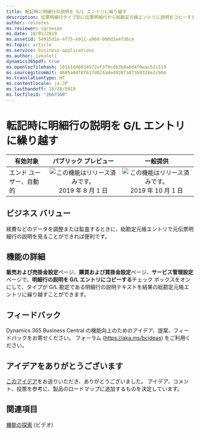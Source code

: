 ```yaml
---
title: 転記時に明細行の説明を G/L エントリに繰り越す
description: 伝票明細行タイプ別に伝票明細行から総勘定元帳エントリに説明をコピーすることができます。
author: relnotes
ms.reviewer: sgroespe
ms.date: 10/01/2019
ms.assetid: 54915d1e-4f75-e911-a960-000d3a4f36ce
ms.topic: article
ms.service: business-applications
ms.author: ivkoleti
dynamics365pdf: true
ms.openlocfilehash: 101b1d46634572ef379cdb3b8a0d4f0aac52c319
ms.sourcegitcommit: 4605a04f6f017d024aded928fa875b9328e2c904
ms.translationtype: HT
ms.contentlocale: ja-JP
ms.lasthandoff: 10/28/2019
ms.locfileid: "2667160"
---
```

# <a name="carry-line-descriptions-to-gl-entries-when-posting"></a>転記時に明細行の説明を G/L エントリに繰り越す


| 有効対象    |  パブリック プレビュー | 一般提供 | 
| ---------- | :----------: |:----------: |
|エンド ユーザー、自動的|![この機能はリリース済みです。](/dynamics365-release-plan/media/green-checkmark.png "この機能はリリース済みです。") 2019 年 8 月 1 日| ![この機能はリリース済みです。](/dynamics365-release-plan/media/green-checkmark.png "この機能はリリース済みです。") 2019 年 10 月 1 日|


## <a name="business-value"></a>ビジネス バリュー
<!-- bv start -->
経費などのデータを調整または監査するときに、総勘定元帳エントリで元伝票明細行の説明を見ることができれば便利です。
<!-- bv end -->



## <a name="feature-details"></a>機能の詳細
<!--feature detail start -->
**販売および売掛金設定**ページ、**購買および買掛金設定**ページ、**サービス管理設定**ページで、**明細行の説明を G/L エントリにコピーする**チェック ボックスをオンにして、タイプが G/L 勘定である明細行の説明テキストを結果の総勘定元帳エントリに繰り越すことができます。  
<!--feature detail end -->






## <a name="tell-us-what-you-think"></a>フィードバック
Dynamics 365 Business Central の機能向上のためのアイデア、提案、フィードバックをお寄せください。 フォーラム (https://aka.ms/bcideas) をご利用ください。



## <a name="thank-you-for-your-idea"></a>アイデアをありがとうございます
[このアイデア](https://experience.dynamics.com/ideas/idea/?ideaid=1935a4ff-b040-e811-a822-0003ff68bbc0)をお送りいただき、ありがとうございました。 アイデア、コメント、投票を参考に、製品のロードマップに追加するものを決定しています。

## <a name="see-also"></a>関連項目
[機能の探索](https://aka.ms/ROGBC19RW2ROV2) (ビデオ)

